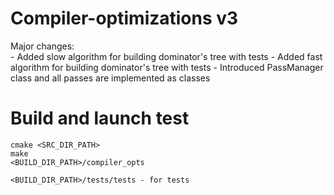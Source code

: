 # Compiler-optimizations v3

Major changes:  
    - Added slow algorithm for building dominator's tree with tests
    - Added fast algorithm for building dominator's tree with tests
    - Introduced PassManager class and all passes are implemented as classes 

# Build and launch test
```
cmake <SRC_DIR_PATH>
make
<BUILD_DIR_PATH>/compiler_opts

<BUILD_DIR_PATH>/tests/tests - for tests
```